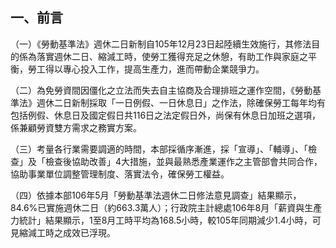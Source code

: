 ## 一、前言

（一）《勞動基準法》週休二日新制自105年12月23日起陸續生效施行，其修法目的係為落實週休二日、縮減工時，使勞工獲得充足之休憩，有助工作與家庭之平衡，勞工得以專心投入工作，提高生產力，進而帶動企業競爭力。

（二）為免勞資間因僵化之立法而失去自主協商及合理排班之運作空間，《勞動基準法》週休二日新制採取「一日例假、一日休息日」之作法，除確保勞工每年均有包括例假、休息日及國定假日共116日之法定假日外，尚保有休息日加班之選項，係兼顧勞資雙方需求之務實方案。

（三）考量各行業需要調適的時間，本部採循序漸進，採「宣導」、「輔導」、「檢查」及「檢查後協助改善」4大措施，並與最熟悉產業運作之主管部會共同合作，協助事業單位調整管理制度、落實法令，確保勞工權益。

（四）依據本部106年5月「勞動基準法週休二日修法意見調查」結果顯示，84.6%已實施週休二日（約663.3萬人）；行政院主計總處106年8月「薪資與生產力統計」結果顯示，1至8月工時平均為168.5小時，較105年同期減少1.4小時，可見縮減工時之成效已浮現。
